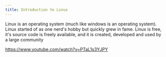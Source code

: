 ```yaml
---
title: Introduction to Linux
---
```


Linux is an operating system (much like windows is an operating system). Linux started of as one nerd's hobby but quickly grew in fame. Linux is free, it's source code is freely available, and it is created, developed and used by a large community

https://www.youtube.com/watch?v=PTaL1s3YJPY
